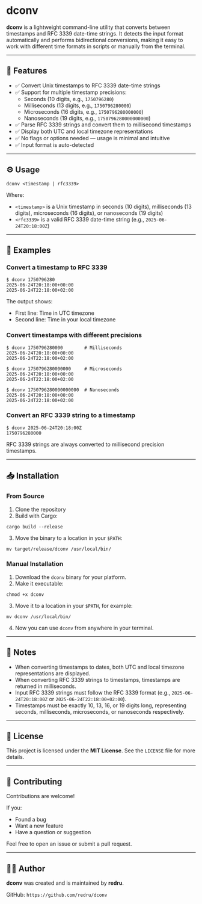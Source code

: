 # dconv

**dconv** is a lightweight command-line utility that converts between timestamps and RFC 3339 date-time strings. It detects the input format automatically and performs bidirectional conversions, making it easy to work with different time formats in scripts or manually from the terminal.

---

## 🧭 Features

- ✅ Convert Unix timestamps to RFC 3339 date-time strings
- ✅ Support for multiple timestamp precisions:
  - Seconds (10 digits, e.g., `1750796280`)
  - Milliseconds (13 digits, e.g., `1750796280000`)
  - Microseconds (16 digits, e.g., `1750796280000000`)
  - Nanoseconds (19 digits, e.g., `1750796280000000000`)
- ✅ Parse RFC 3339 strings and convert them to millisecond timestamps
- ✅ Display both UTC and local timezone representations
- ✅ No flags or options needed — usage is minimal and intuitive
- ✅ Input format is auto-detected

---

## ⚙️ Usage

```
dconv <timestamp | rfc3339>
```

Where:

- `<timestamp>` is a Unix timestamp in seconds (10 digits), milliseconds (13 digits), microseconds (16 digits), or nanoseconds (19 digits)
- `<rfc3339>` is a valid RFC 3339 date-time string (e.g., `2025-06-24T20:18:00Z`)

---

## 📌 Examples

### Convert a timestamp to RFC 3339

```
$ dconv 1750796280
2025-06-24T20:18:00+00:00
2025-06-24T22:18:00+02:00
```

The output shows:
- First line: Time in UTC timezone
- Second line: Time in your local timezone

### Convert timestamps with different precisions

```
$ dconv 1750796280000        # Milliseconds
2025-06-24T20:18:00+00:00
2025-06-24T22:18:00+02:00

$ dconv 1750796280000000     # Microseconds
2025-06-24T20:18:00+00:00
2025-06-24T22:18:00+02:00

$ dconv 1750796280000000000  # Nanoseconds
2025-06-24T20:18:00+00:00
2025-06-24T22:18:00+02:00
```

### Convert an RFC 3339 string to a timestamp

```
$ dconv 2025-06-24T20:18:00Z
1750796280000
```

RFC 3339 strings are always converted to millisecond precision timestamps.

---

## 📥 Installation

### From Source

1. Clone the repository
2. Build with Cargo:

```
cargo build --release
```

3. Move the binary to a location in your `$PATH`:

```
mv target/release/dconv /usr/local/bin/
```

### Manual Installation

1. Download the `dconv` binary for your platform.
2. Make it executable:

```
chmod +x dconv
```

3. Move it to a location in your `$PATH`, for example:

```
mv dconv /usr/local/bin/
```

4. Now you can use `dconv` from anywhere in your terminal.

---

## 📖 Notes

- When converting timestamps to dates, both UTC and local timezone representations are displayed.
- When converting RFC 3339 strings to timestamps, timestamps are returned in milliseconds.
- Input RFC 3339 strings must follow the RFC 3339 format (e.g., `2025-06-24T20:18:00Z` or `2025-06-24T22:18:00+02:00`).
- Timestamps must be exactly 10, 13, 16, or 19 digits long, representing seconds, milliseconds, microseconds, or nanoseconds respectively.

---

## 🪪 License

This project is licensed under the **MIT License**. See the `LICENSE` file for more details.

---

## 🤝 Contributing

Contributions are welcome!

If you:

- Found a bug
- Want a new feature
- Have a question or suggestion

Feel free to open an issue or submit a pull request.

---

## 🧑‍💻 Author

**dconv** was created and is maintained by **redru**.

GitHub: `https://github.com/redru/dconv`
